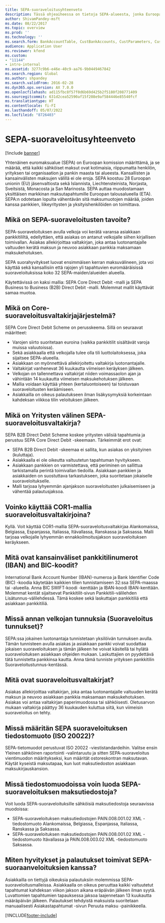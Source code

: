 ```yaml
---
title: SEPA-suoraveloitusyhteenveto
description: Tässä ohjeaiheessa on tietoja SEPA-alueesta, jonka Euroopan yhteisö määrittää.
author: ShivamPandey-msft
ms.date: 08/22/2017
ms.topic: overview
ms.prod: ''
ms.technology: ''
ms.search.form: BankAccountTable, CustBankAccounts, CustParameters, CustTable
audience: Application User
ms.reviewer: kfend
ms.custom:
- "11144"
- intro-internal
ms.assetid: 3277c9b6-e46e-40c9-aa76-9b0449467842
ms.search.region: Global
ms.author: shpandey
ms.search.validFrom: 2016-02-28
ms.dyn365.ops.version: AX 7.0.0
ms.openlocfilehash: ad115fbc8f57f0d6b69d425b2f5180f208771409
ms.sourcegitcommit: 631d2cea52590af15f208e9af584446e85540fcf
ms.translationtype: HT
ms.contentlocale: fi-FI
ms.lasthandoff: 05/07/2022
ms.locfileid: "8726403"
---
```

# <a name="sepa-direct-debit-overview"></a>SEPA-suoraveloitusyhteenveto

[!include [banner](../includes/banner.md)]

Yhtenäinen euromaksualue (SEPA) on Euroopan komission määrittämä, ja se määrää, että kaikki sähköiset maksut ovat kotimaisia, riippumatta henkilön, yrityksen tai organisaation ja pankin maasta tai alueesta. Kansallisten ja kansainvälisten maksujen välillä ei ole eroja. SEPA koostuu 28 Euroopan unionin (EU) jäsenvaltiosta sekä Islannista, Liechtensteinista, Norjasta, Sveitsistä, Monacosta ja San Marinosta. SEPA auttaa muodostamaan yksittäisen markkinan maksutapahtumille Euroopan talousalueella (ETA). SEPA:n odotetaan lopulta vähentävän sitä maksumuotojen määrää, joiden kanssa pankkien, liikeyritysten ja yksityishenkilöiden on toimittava.   

## <a name="what-is-the-goal-of-sepa-direct-debits"></a>Mikä on SEPA-suoraveloitusten tavoite?

SEPA-suoraveloituksen avulla velkoja voi kerätä varansa asiakkaan pankkitililtä, edellyttäen, että asiakas on antanut velkojalle siihen kirjallisen toimivallan. Asiakas allekirjoittaa valtakirjan, joka antaa luotonantajalle valtuuden kerätä maksun ja neuvoo asiakkaan pankkia maksamaan maksukehotuksen. 

SEPA suorahyvitykset luovat ensimmäisen kerran maksuvälineen, jota voi käyttää sekä kansallisiin että rajojen yli tapahtuvien euromääräisissä suoraveloituksissa koko 32 SEPA-maiden/alueiden alueella. 

Käytettävissä on kaksi mallia: SEPA Core Direct Debit -malli ja SEPA Business to Business (B2B) Direct Debit -malli. Molemmat mallit käyttävät samaa muotoa.

## <a name="what-is-the-core-direct-debit-scheme"></a>Mikä on Core-suoraveloitusvaltakirjajärjestelmä?
SEPA Core Direct Debit Scheme on perusskeema. Sillä on seuraavat määritteet:
-   Varojen siirto suoritetaan euroina (vaikka pankkitilit sisältävät varoja muissa valuutoissa).
-   Sekä asiakkaalla että velkojalla tulee olla tili luottolaitoksessa, joka sijaitsee SEPA-alueella.
-   Asiakkaan on myönnettävä allekirjoitettu valtakirja luotonantajalle.
-   Valtakirjat vanhenevat 36 kuukautta viimeisen keräyksen jälkeen.
-   Velkojan on tallennettava valtakirjat niiden voimassaolon ajan ja vähintään 14 kuukautta viimeisen maksukehotuksen jälkeen.
-   Mallia voidaan käyttää yhteen (kertaluontoiseen) tai toistuvaan suoraveloitusten keräämiseen.
-   Asiakkailla on oikeus palautukseen ilman lisäkysymyksiä korkeintaan kahdeksan viikkoa tilin veloituksen jälkeen.

## <a name="what-is-the-sepa-business-to-business-b2b-direct-debit-scheme"></a>Mikä on Yritysten välinen SEPA-suoraveloitusvaltakirja?
SEPA B2B Direct Debit Scheme koskee yritysten välisiä tapahtumia ja perustuu SEPA Core Direct Debit -skeemaan. Tärkeimmät erot ovat:
-   SEPA B2B Direct Debit -skeemaa ei sallita, kun asiakas on yksityinen (kuluttaja).
-   Asiakkaalla ei ole oikeutta valtuutetun tapahtuman hyvitykseen.
-   Asiakkaan pankkien on varmistettava, että periminen on sallittua tarkistamalla perintä toimivallan tiedoilla. Asiakkaan pankkien ja asiakkaiden on suostuttava tarkastukseen, joka suoritetaan jokaiselle suoraveloitukselle.
-   Malli tarjoaa lyhyemmän ajanjakson suoraveloitusten julkaisemiseen ja vähentää palautusjaksoa.

## <a name="can-i-use-the-cor1-scheme-for-direct-debit-mandates"></a>Voinko käyttää COR1-mallia suoraveloitusvaltakirjoina?
Kyllä. Voit käyttää COR1-mallia SEPA-suoraveloitusvaltakirjaa Alankomaissa, Belgiassa, Espanjassa, Italiassa, Itävallassa, Ranskassa ja Saksassa. Malli tarjoaa velkojalle lyhyemmän ennakkoilmoitusjakson suoraveloituksen keräykseen.

## <a name="what-are-international-bank-account-numbers-iban-and-bank-identifier-codes-bic"></a>Mitä ovat kansainväliset pankkitilinumerot (IBAN) and BIC-koodit?
International Bank Account Number (IBAN)-numeroa ja Bank Identifier Code (BIC) -koodia käytetään kaikkien tilien tunnistamiseen 32:ssa SEPA-maassa tai -alueella. Anna BIC SWIFT-koodi -kenttään ja IBAN-koodi IBAN-kenttään. Molemmat kentät sijaitsevat Pankkitilit-sivun Pankkitili-välilehden Lisätunnus-välilehdessä. Tämä koskee sekä laskuttajan pankkitiliä että asiakkaan pankkitiliä.

## <a name="where-do-i-enter-creditor-identifiers-direct-debit-ids"></a>Missä annan velkojan tunnuksia (Suoraveloitus tunnukset)?
SEPA:ssa jokainen luotonantaja tunnistetaan yksilöivän tunnuksen avulla. Tämän tunnisteen avulla asiakas ja asiakkaan pankki voivat suodattaa jokaisen suoraveloituksen ja tämän jälkeen he voivat käsitellä tai hylätä suoraveloituksen asiakkaan ohjeiden mukaan. Laskuttajien on pyydettävä tätä tunnistetta pankkinsa kautta. Anna tämä tunniste yrityksen pankkitilin Suoraveloitustunnus-kentässä.

## <a name="what-are-mandates"></a>Mitä ovat suoraveloitusvaltakirjat?
Asiakas allekirjoittaa valtakirjan, joka antaa luotonantajalle valtuuden kerätä maksun ja neuvoo asiakkaan pankkia maksamaan maksukehotuksen. Asiakas voi antaa valtakirjan paperimuodossa tai sähköisesti. Oletusarvon mukaan valtakirja päättyy 36 kuukauden kuluttua siitä, kun viimeisin suoraveloitus on tehty.

## <a name="where-do-i-specify-the-sepa-direct-debit-file-format-iso-20022"></a>Missä määritän SEPA suoraveloituksen tiedostomuoto (ISO 20022)?
SEPA-tietomuodot perustuvat ISO 20022 -viestistandardeihin. Valitse ensin Yleinen sähköinen raportointi -valintaruutu ja sitten SEPA-suoraveloitus vientimuodon määritykseksi, kun määrität ostoreskontran maksutavan. Käytät kyseistä maksutapaa, kun luot maksutiedoston asiakkaan maksukirjauskansion.

## <a name="in-what-file-formats-can-i-generate-sepa-direct-debit-payment-files"></a>Missä tiedostomuodoissa voin luoda SEPA-suoraveloituksen maksutiedostoja?
Voit luoda SEPA-suoraveloituksille sähköisiä maksutiedostoja seuraavissa muodoissa:
-   SEPA-suoraveloituksen maksutiedostojen PAIN.008.001.02 XML -tiedostomuoto Alankomaissa, Belgiassa, Espanjassa, Italiassa, Ranskassa ja Saksassa.
-   SEPA-suoraveloituksen maksutiedostojen PAIN.008.001.02 XML -tiedostomuoto Itävallassa ja PAIN.008.003.02 XML -tiedostomuoto Saksassa.

## <a name="how-do-refunds-and-returns-work-with-sepa-direct-debits"></a>Miten hyvitykset ja palautukset toimivat SEPA-suoraanveloituksien kanssa?
Asiakkailla on tiettyjä oikeuksia palautuksiin molemmissa SEPA-suoraveloitusmalleissa. Asiakkaalla on oikeus peruuttaa kaikki valtuutetut tapahtumat kahdeksan viikon jakson aikana eräpäivän jälkeen ilman syytä. Luvattomien tapahtumien tapauksessa jaksoa laajennetaan 13 kuukautta määräpäivän jälkeen. Palautukset tehdyistä maksuista suoritetaan manuaalisesti Asiakastapahtumat -sivun Peruuta maksu -painikkeella.







[!INCLUDE[footer-include](../../includes/footer-banner.md)]
